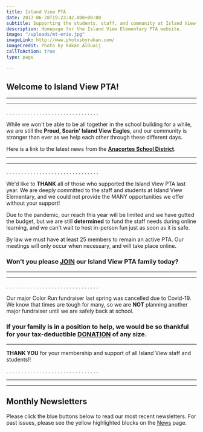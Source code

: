 ```yaml
---
title: Island View PTA
date: 2017-06-28T19:23:42.000+00:00
subtitle: Supporting the students, staff, and community at Island View Elementary.
description: Homepage for the Island View Elementary PTA website.
image: "/uploads/mt-erie.jpg"
imageLink: http://www.photosbyrakan.com/
imageCredit: Photo by Rakan AlDuaij
callToAction: true
type: page

---
```

## Welcome to Island View PTA!

***

***

. . . . . . . . . . . . . . . . . . . . . . . . . . . . . . .

While we won't be able to be all together in the school building for a while, we are still the **Proud, Soarin' Island View Eagles**, and our community is stronger than ever as we help each other through these different days.

Here is a link to the latest news from the [**Anacortes School District**](http://www.asd103.org "Anacortes School District").

***

***

. . . . . . . . . . . . . . . . . . . . . . . . . . . . . . .

We'd like to **THANK** all of those who supported the Island View PTA last year.  We are deeply committed to the staff and students at Island View Elementary, and we could not provide the MANY opportunities we offer without your support!

Due to the pandemic, our reach this year will be limited and we have gutted the budget, but we are still **determined** to fund the staff needs during online learning, and we can't wait to host in-person fun just as soon as it is safe.

By law we must have at least 25 members to remain an active PTA.  Our meetings will only occur when necessary, and will take place online.

### Won't you please [**JOIN**](https://www.islandviewpta.org/membership/ "JOIN") our Island View PTA family today?

***

***

. . . . . . . . . . . . . . . . . . . . . . . . . . . . . . .

Our major Color Run fundraiser last spring was cancelled due to Covid-19.  We know that times are tough for many, so we are **NOT** planning another major fundraiser until we are safely back at school.

### If your family is in a position to help, we would be so thankful for your tax-deductible [**DONATION**](https://www.islandviewpta.org/donate/ "JOIN") of any size.

***

**THANK YOU** for your membership and support of all Island View staff and students!!

. . . . . . . . . . . . . . . . . . . . . . . . . . . . . . .

***

***

## Monthly Newsletters

Please click the blue buttons below to read our most recent newsletters.
For past issues, please see the yellow highlighted blocks on the [News](/news) page.